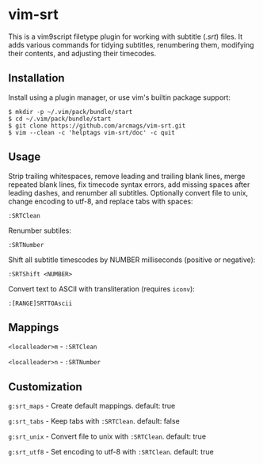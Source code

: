 # vim-srt

This is a vim9script filetype plugin for working with subtitle (*.srt*) files.
It adds various commands for tidying subtitles, renumbering them, modifying
their contents, and adjusting their timecodes.

## Installation
Install using a plugin manager, or use vim's builtin package support:

    $ mkdir -p ~/.vim/pack/bundle/start
    $ cd ~/.vim/pack/bundle/start
    $ git clone https://github.com/arcmags/vim-srt.git
    $ vim --clean -c 'helptags vim-srt/doc' -c quit

## Usage

Strip trailing whitespaces, remove leading and trailing blank lines, merge
repeated blank lines, fix timecode syntax errors, add missing spaces after
leading dashes, and renumber all subtitles. Optionally convert file to unix,
change encoding to utf-8, and replace tabs with spaces:

    :SRTClean

Renumber subtiles:

    :SRTNumber

Shift all subtitle timescodes by NUMBER milliseconds (positive or negative):

    :SRTShift <NUMBER>

Convert text to ASCII with transliteration (requires `iconv`):

    :[RANGE]SRTTOAscii

## Mappings

`<localleader>m` - `:SRTClean`

`<localleader>n` - `:SRTNumber`

## Customization

`g:srt_maps` -  Create default mappings. default: true

`g:srt_tabs` - Keep tabs with `:SRTClean`. default: false

`g:srt_unix` - Convert file to unix with `:SRTClean`. default: true

`g:srt_utf8` - Set encoding to utf-8 with `:SRTClean`. default: true
